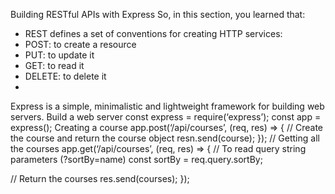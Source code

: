 Building RESTful APIs with Express
So, in this section, you learned that:
- REST defines a set of conventions for creating HTTP services:
- POST: to create a resource
- PUT: to update it
- GET: to read it
- DELETE: to delete it
-
Express is a simple, minimalistic and lightweight framework for building web servers.
Build a web server
const express = require(‘express’);
const app = express();
Creating a course
app.post(‘/api/courses’, (req, res) => {
// Create the course and return the course object
resn.send(course);
});
// Getting all the courses
app.get(‘/api/courses’, (req, res) => {
// To read query string parameters (?sortBy=name)
const sortBy = req.query.sortBy;

// Return the courses 
res.send(courses);
});
